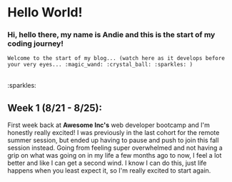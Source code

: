 # Hello World!
### Hi, hello there, my name is Andie and this is the start of my coding journey!
    Welcome to the start of my blog... (watch here as it develops before your very eyes... :magic_wand: :crystal_ball: :sparkles: )

<br>
:sparkles:
<br>

## Week 1 (8/21 - 8/25):
First week back at **Awesome Inc's** web developer bootcamp and I'm honestly really excited! I was previously in the last cohort for the remote summer session, but ended up having to pause and push to join this fall session instead. Going from feeling super overwhelmed and not having a grip on what was going on in my life a few months ago to now, I feel a lot better and like I can get a second wind. I know I can do this, just life happens when you least expect it, so I'm really excited to start again.
